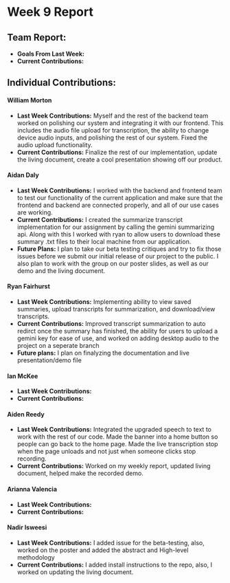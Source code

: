 # Week 9 Report

## Team Report:
- **Goals From Last Week:** 
- **Current Contributions:** 

## Individual Contributions:
#### William Morton
- **Last Week Contributions:** Myself and the rest of the backend team worked on polishing our system and integrating it with our frontend. This includes the audio file upload for transcription, the ability to change device audio inputs, and polishing the rest of our system. Fixed the audio upload functionality.
- **Current Contributions:** Finalize the rest of our implementation, update the living document, create a cool presentation showing off our product.

#### Aidan Daly
- **Last Week Contributions:** I worked with the backend and frontend team to test our functionality of the current application and make sure that the frontend and backend are connected properly, and all of our use cases are working. 
- **Current Contributions:** I created the summarize transcript implementation for our assignment by calling the gemini summarizing api. Along with this I worked with ryan to allow users to download these summary .txt files to their local machine from our application. 
- **Future Plans:** I plan to take our beta testing critiques and try to fix those issues before we submit our initial release of our project to the public. I also plan to work with the group on our poster slides, as well as our demo and the living document. 

#### Ryan Fairhurst
- **Last Week Contributions:** Implementing ability to view saved summaries, upload transcripts for summarization, and download/view transcripts.
- **Current Contributions:** Improved transcript summarization to auto redirct once the summary has finished, the ability for users to upload a gemini key for ease of use, and worked on adding desktop audio to the project on a seperate branch
- **Future plans:** I plan on finalyzing the documentation and live presentation/demo file

#### Ian McKee
- **Last Week Contributions:** 
- **Current Contributions:** 

#### Aiden Reedy
- **Last Week Contributions:** Integrated the upgraded speech to text to work with the rest of our code. Made the banner into a home button so people can go back to the home page. Made the live transcription stop when the page unloads and not just when someone clicks stop recording.
- **Current Contributions:** Worked on my weekly report, updated living document, helped make the recorded demo.

#### Arianna Valencia
- **Last Week Contributions:** 
- **Current Contributions:** 

#### Nadir Isweesi
- **Last Week Contributions:**  I added issue for the beta-testing, also, worked on the poster and added the abstract and High-level methodology
- **Current Contributions:** I added install instructions to the repo, also, I worked on updating the living document.
